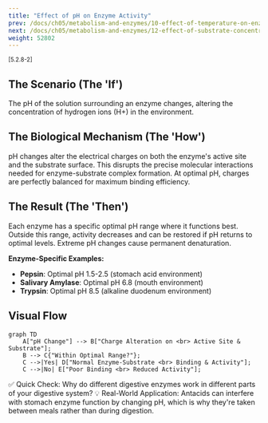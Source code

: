 ```yaml
---
title: "Effect of pH on Enzyme Activity"
prev: /docs/ch05/metabolism-and-enzymes/10-effect-of-temperature-on-enzymes/
next: /docs/ch05/metabolism-and-enzymes/12-effect-of-substrate-concentration/
weight: 52802
---
```


<sub>[5.2.8-2]</sub>

## The Scenario (The 'If')
The pH of the solution surrounding an enzyme changes, altering the concentration of hydrogen ions (H+) in the environment.

## The Biological Mechanism (The 'How')
pH changes alter the electrical charges on both the enzyme's active site and the substrate surface. This disrupts the precise molecular interactions needed for enzyme-substrate complex formation. At optimal pH, charges are perfectly balanced for maximum binding efficiency.

## The Result (The 'Then')
Each enzyme has a specific optimal pH range where it functions best. Outside this range, activity decreases and can be restored if pH returns to optimal levels. Extreme pH changes cause permanent denaturation.

**Enzyme-Specific Examples:**
- **Pepsin**: Optimal pH 1.5-2.5 (stomach acid environment)
- **Salivary Amylase**: Optimal pH 6.8 (mouth environment)  
- **Trypsin**: Optimal pH 8.5 (alkaline duodenum environment)

## Visual Flow
```mermaid
graph TD
    A["pH Change"] --> B["Charge Alteration on <br> Active Site & Substrate"];
    B --> C{"Within Optimal Range?"};
    C -->|Yes| D["Normal Enzyme-Substrate <br> Binding & Activity"];
    C -->|No| E["Poor Binding <br> Reduced Activity"];
```

✅ Quick Check: Why do different digestive enzymes work in different parts of your digestive system?
💡 Real-World Application: Antacids can interfere with stomach enzyme function by changing pH, which is why they're taken between meals rather than during digestion.